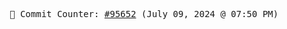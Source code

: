 <p align="center">
    <samp>
        📮 Commit Counter: <a href="https://github.com/Javascript-void0/Javascript-void0/commits/main">#95652</a> (July 09, 2024 @ 07:50 PM)
    </samp>
</p>